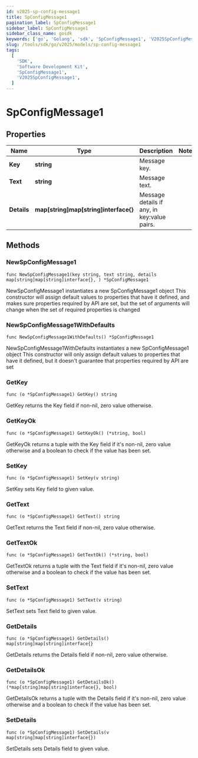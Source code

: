 ```yaml
---
id: v2025-sp-config-message1
title: SpConfigMessage1
pagination_label: SpConfigMessage1
sidebar_label: SpConfigMessage1
sidebar_class_name: gosdk
keywords: ['go', 'Golang', 'sdk', 'SpConfigMessage1', 'V2025SpConfigMessage1']
slug: /tools/sdk/go/v2025/models/sp-config-message1
tags:
  [
    'SDK',
    'Software Development Kit',
    'SpConfigMessage1',
    'V2025SpConfigMessage1',
  ]
---
```


# SpConfigMessage1

## Properties

| Name | Type | Description | Notes |
| --- | --- | --- | --- |
| **Key** | **string** | Message key. |
| **Text** | **string** | Message text. |
| **Details** | **map[string]map[string]interface{}** | Message details if any, in key:value pairs. |

## Methods

### NewSpConfigMessage1

`func NewSpConfigMessage1(key string, text string, details map[string]map[string]interface{}, ) *SpConfigMessage1`

NewSpConfigMessage1 instantiates a new SpConfigMessage1 object This constructor will assign default values to properties that have it defined, and makes sure properties required by API are set, but the set of arguments will change when the set of required properties is changed

### NewSpConfigMessage1WithDefaults

`func NewSpConfigMessage1WithDefaults() *SpConfigMessage1`

NewSpConfigMessage1WithDefaults instantiates a new SpConfigMessage1 object This constructor will only assign default values to properties that have it defined, but it doesn't guarantee that properties required by API are set

### GetKey

`func (o *SpConfigMessage1) GetKey() string`

GetKey returns the Key field if non-nil, zero value otherwise.

### GetKeyOk

`func (o *SpConfigMessage1) GetKeyOk() (*string, bool)`

GetKeyOk returns a tuple with the Key field if it's non-nil, zero value otherwise and a boolean to check if the value has been set.

### SetKey

`func (o *SpConfigMessage1) SetKey(v string)`

SetKey sets Key field to given value.

### GetText

`func (o *SpConfigMessage1) GetText() string`

GetText returns the Text field if non-nil, zero value otherwise.

### GetTextOk

`func (o *SpConfigMessage1) GetTextOk() (*string, bool)`

GetTextOk returns a tuple with the Text field if it's non-nil, zero value otherwise and a boolean to check if the value has been set.

### SetText

`func (o *SpConfigMessage1) SetText(v string)`

SetText sets Text field to given value.

### GetDetails

`func (o *SpConfigMessage1) GetDetails() map[string]map[string]interface{}`

GetDetails returns the Details field if non-nil, zero value otherwise.

### GetDetailsOk

`func (o *SpConfigMessage1) GetDetailsOk() (*map[string]map[string]interface{}, bool)`

GetDetailsOk returns a tuple with the Details field if it's non-nil, zero value otherwise and a boolean to check if the value has been set.

### SetDetails

`func (o *SpConfigMessage1) SetDetails(v map[string]map[string]interface{})`

SetDetails sets Details field to given value.
